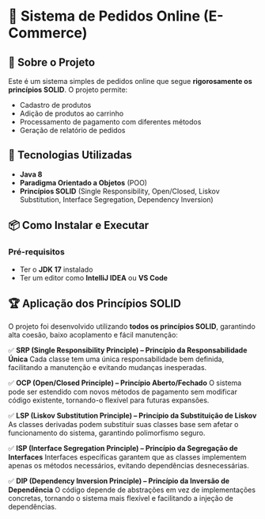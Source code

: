 # 🛒 Sistema de Pedidos Online (E-Commerce)

## 📌 Sobre o Projeto
Este é um sistema simples de pedidos online que segue **rigorosamente os princípios SOLID**. O projeto permite:
- Cadastro de produtos
- Adição de produtos ao carrinho
- Processamento de pagamento com diferentes métodos
- Geração de relatório de pedidos

## 🚀 Tecnologias Utilizadas
- **Java 8**
- **Paradigma Orientado a Objetos** (POO)
- **Princípios SOLID** (Single Responsibility, Open/Closed, Liskov Substitution, Interface Segregation, Dependency Inversion)

## 📦 Como Instalar e Executar
### Pré-requisitos
- Ter o **JDK 17** instalado
- Ter um editor como **IntelliJ IDEA** ou **VS Code**


## 🏆 Aplicação dos Princípios SOLID
O projeto foi desenvolvido utilizando **todos os princípios SOLID**, garantindo alta coesão, baixo acoplamento e fácil manutenção:

✅ **SRP (Single Responsibility Principle) – Princípio da Responsabilidade Única**
Cada classe tem uma única responsabilidade bem definida, facilitando a manutenção e evitando mudanças inesperadas.

✅ **OCP (Open/Closed Principle) – Princípio Aberto/Fechado**
O sistema pode ser estendido com novos métodos de pagamento sem modificar código existente, tornando-o flexível para futuras expansões.

✅ **LSP (Liskov Substitution Principle) – Princípio da Substituição de Liskov**
As classes derivadas podem substituir suas classes base sem afetar o funcionamento do sistema, garantindo polimorfismo seguro.

✅ **ISP (Interface Segregation Principle) – Princípio da Segregação de Interfaces**
Interfaces específicas garantem que as classes implementem apenas os métodos necessários, evitando dependências desnecessárias.

✅ **DIP (Dependency Inversion Principle) – Princípio da Inversão de Dependência**
O código depende de abstrações em vez de implementações concretas, tornando o sistema mais flexível e facilitando a injeção de dependências.


